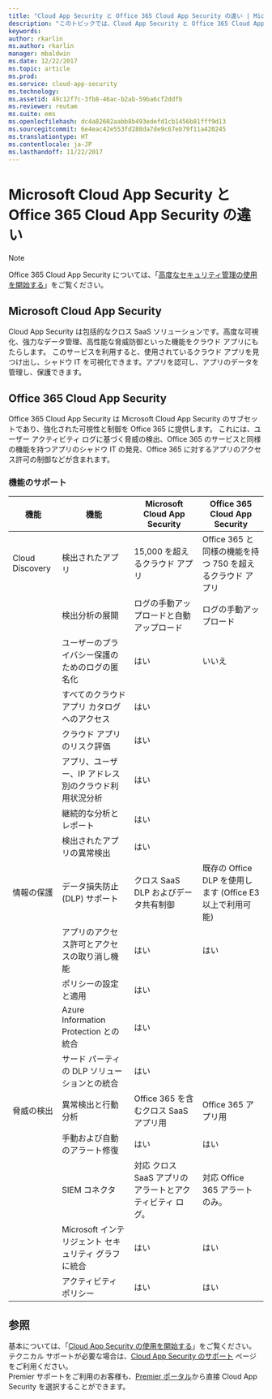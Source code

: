 ```yaml
---
title: "Cloud App Security と Office 365 Cloud App Security の違い | Microsoft ドキュメント"
description: "このトピックでは、Cloud App Security と Office 365 Cloud App Security の違いについて説明します。"
keywords: 
author: rkarlin
ms.author: rkarlin
manager: mbaldwin
ms.date: 12/22/2017
ms.topic: article
ms.prod: 
ms.service: cloud-app-security
ms.technology: 
ms.assetid: 49c12f7c-3fb8-46ac-b2ab-59ba6cf2ddfb
ms.reviewer: reutam
ms.suite: ems
ms.openlocfilehash: dc4a82602aabb8b493edefd1cb1456b81fff9d13
ms.sourcegitcommit: 6e4eac42e553fd288da7de9c67eb79f11a420245
ms.translationtype: HT
ms.contentlocale: ja-JP
ms.lasthandoff: 11/22/2017
---
```

# <a name="what-are-the-differences-between-microsoft-cloud-app-security-and-office-365-cloud-app-security"></a>Microsoft Cloud App Security と Office 365 Cloud App Security の違い

> [!NOTE]
> Office 365 Cloud App Security については、「[高度なセキュリティ管理の使用を開始する](https://support.office.com/article/Get-started-with-Advanced-Management-Security-d9ee4d67-f2b3-42b4-9c9e-c4529904990a)」をご覧ください。

## <a name="microsoft-cloud-app-security"></a>Microsoft Cloud App Security 

Cloud App Security は包括的なクロス SaaS ソリューションです。高度な可視化、強力なデータ管理、高性能な脅威防御といった機能をクラウド アプリにもたらします。 このサービスを利用すると、使用されているクラウド アプリを見つけ出し、シャドウ IT を可視化できます。アプリを認可し、アプリのデータを管理し、保護できます。 

## <a name="office-365-cloud-app-security"></a>Office 365 Cloud App Security

Office 365 Cloud App Security は Microsoft Cloud App Security のサブセットであり、強化された可視性と制御を Office 365 に提供します。 これには、ユーザー アクティビティ ログに基づく脅威の検出、Office 365 のサービスと同様の機能を持つアプリのシャドウ IT の発見、Office 365 に対するアプリのアクセス許可の制御などが含まれます。

### <a name="feature-support"></a>機能のサポート

|機能|機能|Microsoft Cloud App Security|Office 365 Cloud App Security|
|----|----|----|----|
|Cloud Discovery|検出されたアプリ |15,000 を超えるクラウド アプリ  |Office 365 と同様の機能を持つ 750 を超えるクラウド アプリ|
||検出分析の展開|ログの手動アップロードと自動アップロード|ログの手動アップロード|
||ユーザーのプライバシー保護のためのログの匿名化|はい|いいえ|
||すべてのクラウド アプリ カタログへのアクセス|はい||
||クラウド アプリのリスク評価|はい||
||アプリ、ユーザー、IP アドレス別のクラウド利用状況分析|はい||
||継続的な分析とレポート|はい||
||検出されたアプリの異常検出|はい||
|情報の保護|データ損失防止 (DLP) サポート|クロス SaaS DLP およびデータ共有制御|既存の Office DLP を使用します (Office E3 以上で利用可能)|
||アプリのアクセス許可とアクセスの取り消し機能|はい|はい|
||ポリシーの設定と適用|はい||
||Azure Information Protection との統合 |はい||
||サード パーティの DLP ソリューションとの統合|はい||
|脅威の検出|異常検出と行動分析|Office 365 を含むクロス SaaS アプリ用|Office 365 アプリ用 |
||手動および自動のアラート修復|はい|はい|
||SIEM コネクタ|対応 クロス SaaS アプリのアラートとアクティビティ ログ。|対応 Office 365 アラートのみ。|
||Microsoft インテリジェント セキュリティ グラフに統合|はい|はい|
||アクティビティ ポリシー|はい|はい|



## <a name="see-also"></a>参照  

基本については、「[Cloud App Security の使用を開始する](getting-started-with-cloud-app-security.md)」をご覧ください。    
テクニカル サポートが必要な場合は、[Cloud App Security のサポート](http://support.microsoft.com/oas/default.aspx?prid=16031) ページをご利用ください。   
Premier サポートをご利用のお客様も、[Premier ポータル](https://premier.microsoft.com/)から直接 Cloud App Security を選択することができます。   

